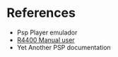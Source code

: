 # References #

  * Psp Player emulador
  * [R4400 Manual user](http://groups.csail.mit.edu/cag/raw/documents/R4400_Uman_book_Ed2.pdf)
  * Yet Another PSP documentation